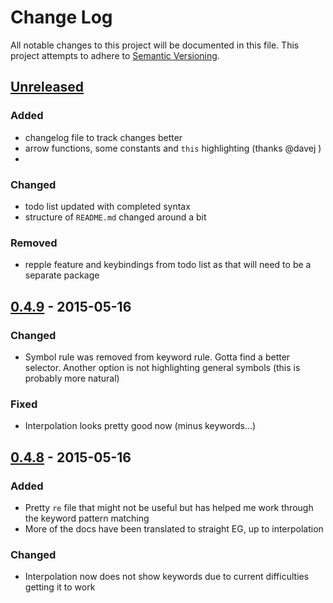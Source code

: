 # Change Log
All notable changes to this project will be documented in this file.
This project attempts to adhere to [Semantic Versioning](http://semver.org/).

## [Unreleased][unreleased]
### Added
- changelog file to track changes better
- arrow functions, some constants and `this` highlighting (thanks @davej )
-

### Changed
- todo list updated with completed syntax
- structure of `README.md` changed around a bit

### Removed
- repple feature and keybindings from todo list as that will need to be a separate package


## [0.4.9] - 2015-05-16
### Changed
- Symbol rule was removed from keyword rule. Gotta find a better selector. Another option is not highlighting general symbols (this is probably more natural)

### Fixed
- Interpolation looks pretty good now (minus keywords...)

## [0.4.8] - 2015-05-16
### Added
- Pretty `re` file that might not be useful but has helped me work through the keyword pattern matching
- More of the docs have been translated to straight EG, up to interpolation

### Changed
- Interpolation now does not show keywords due to current difficulties getting it to work

[unreleased]: https://github.com/madcapjake/language-earl-grey/compare/v0.4.9...HEAD
[0.4.9]: https://github.com/madcapjake/language-earl-grey/compare/v0.4.8...v0.4.9
[0.4.8]: https://github.com/madcapjake/language-earl-grey/compare/v0.4.7...v0.4.8
